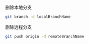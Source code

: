 
删除本地分支
```bash
git branch -d localBranchName
```
删除远程分支
```bash
git push origin -d remoteBranchName
```
